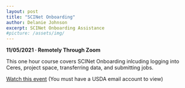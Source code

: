 ```yaml
---
layout: post
title: "SCINet Onboarding"
author: Delanie Johnson
excerpt: SCINet Onboarding Assistance 
#picture: /assets/img/
---
```


**11/05/2021 &middot;   Remotely Through Zoom**   

This one hour course covers SCINet Onboarding inlcuding logging into Ceres, project space, transferring data, and submitting jobs.

[Watch this event](https://web.microsoftstream.com/video/bed89bf6-99fc-44f0-9f4a-3e16cd2f2d49)
(You must have a USDA email account to view)
